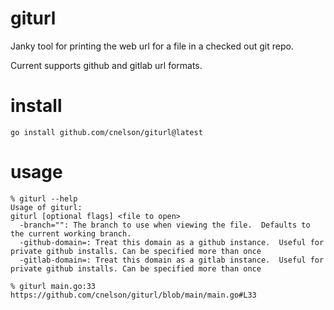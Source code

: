 # giturl
Janky tool for printing the web url for a file in a checked out git repo.

Current supports github and gitlab url formats.

# install
```
go install github.com/cnelson/giturl@latest
```

# usage
```
% giturl --help
Usage of giturl:
giturl [optional flags] <file to open>
  -branch="": The branch to use when viewing the file.  Defaults to the current working branch.
  -github-domain=: Treat this domain as a github instance.  Useful for private github installs. Can be specified more than once
  -gitlab-domain=: Treat this domain as a gitlab instance.  Useful for private github installs. Can be specified more than once

% giturl main.go:33
https://github.com/cnelson/giturl/blob/main/main.go#L33
```
